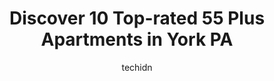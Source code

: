 ---
layout: ampstory
image: https://i0.wp.com/www.depkes.org/wp-content/uploads/2023/06/55-plus-apartments-0-in-york-pa-1685876353.jpeg?resize=640,853
author: techidn
featured: false
description: Discover the impressive array of 55 Plus Apartments options in York PA, where you can find 10 of the largest 55 Plus Apartments establishments in the area. From renowned classics to hidden g
title: Discover 10 Top-rated 55 Plus Apartments in York PA
cover:
   title: Discover 10 Top-rated 55 Plus Apartments in York PA
   subtitle: Rickpate
   background: https://www.depkes.org/wp-content/uploads/2023/06/55-plus-apartments-0-in-york-pa-1685876353.jpeg

pages: 
 - layout: thirds
   top: <h1>#1 Country Meadows Retirement Communities</h1>
   bottom: "<p>My parents moved to two bedroom assisted-living apartment at Country Meadows of Shiloh in mid-April.   Shortly thereafter, my father required hospice services.  The staff</p>"
   background: https://www.depkes.org/wp-content/uploads/2023/06/55-plus-apartments-1-in-york-pa-1685876354.jpeg
   backgroundblur: true
 - layout: thirds
   top: <h1>#2 Autumn House West</h1>
   bottom: "<p>Ive worked at Autumn House for the past two years.  The staff at this facility is devoted to our residents, and we maintain a family-like atmosphere, both among staff me</p>"
   background: https://www.depkes.org/wp-content/uploads/2023/06/55-plus-apartments-2-in-york-pa-1685876355.jpeg
   cta:
      link: https://www.depkes.org/blog/discover-10-top-rated-55-plus-apartments-in-york-pa/
      text: Discover 10 Top-rated 55 Plus Apartments in York PA
 - layout: thirds
   top: <h1>#3 SpiriTrust Lutheran, The Village at Kelly Drive</h1>
   bottom: "<p>750 Kelly Dr, York, PA 17404, United States</p>"
   background: https://www.depkes.org/wp-content/uploads/2023/06/55-plus-apartments-3-in-york-pa-1685876355.jpeg
   cta:
      link: https://www.depkes.org/blog/discover-10-top-rated-55-plus-apartments-in-york-pa/
      text: Discover 10 Top-rated 55 Plus Apartments in York PA
 - layout: thirds
   top: <h1>#4 Country Meadows Retirement Communities</h1>
   bottom: "<p>2760 Pine Grove Rd, York, PA 17403, United States</p>"
   background: https://images.unsplash.com/photo-1489694553447-4c9339da310d?ixlib=rb-4.0.3&ixid=MnwxMjA3fDB8MHxwaG90by1wYWdlfHx8fGVufDB8fHx8&auto=format&fit=crop&w=640&h=853&q=80
   cta:
      link: https://www.depkes.org/blog/discover-10-top-rated-55-plus-apartments-in-york-pa/
      text: Discover 10 Top-rated 55 Plus Apartments in York PA
 - layout: thirds
   top: <h1>#5 Senior Commons at Powder Mill</h1>
   bottom: "<p>1775 Powder Mill Rd, York, PA 17403, United States</p>"
   background: https://images.unsplash.com/photo-1609083590460-7b8cc0ca65f8?ixlib=rb-4.0.3&ixid=MnwxMjA3fDB8MHxwaG90by1wYWdlfHx8fGVufDB8fHx8&auto=format&fit=crop&w=640&h=853&q=80
   cta:
      link: https://www.depkes.org/blog/discover-10-top-rated-55-plus-apartments-in-york-pa/
      text: Discover 10 Top-rated 55 Plus Apartments in York PA
 - layout: thirds
   top: <h1>#6 York Towne House</h1>
   bottom: "<p>200 N Duke St #2406, York, PA 17401, United States</p>"
   background: https://images.unsplash.com/photo-1522441815192-d9f04eb0615c?ixlib=rb-4.0.3&ixid=MnwxMjA3fDB8MHxwaG90by1wYWdlfHx8fGVufDB8fHx8&auto=format&fit=crop&w=640&h=853&q=80
   cta:
      link: https://www.depkes.org/blog/discover-10-top-rated-55-plus-apartments-in-york-pa/
      text: Discover 10 Top-rated 55 Plus Apartments in York PA
 - layout: thirds
   top: <h1>#7 Westminster Place at Queen Street</h1>
   bottom: "<p>150 Pauline Dr, York, PA 17402, United States</p>"
   background: https://images.unsplash.com/photo-1536745287225-21d689278fd1?ixlib=rb-4.0.3&ixid=MnwxMjA3fDB8MHxwaG90by1wYWdlfHx8fGVufDB8fHx8&auto=format&fit=crop&w=640&h=853&q=80
   cta:
      link: https://www.depkes.org/blog/discover-10-top-rated-55-plus-apartments-in-york-pa/
      text: Discover 10 Top-rated 55 Plus Apartments in York PA
 - layout: thirds
   middle: Continue reading...
   background: https://images.unsplash.com/photo-1599422314077-f4dfdaa4cd09?ixlib=rb-4.0.3&ixid=MnwxMjA3fDB8MHxwaG90by1wYWdlfHx8fGVufDB8fHx8&auto=format&fit=crop&w=640&h=853&q=80
   cta:
      link: https://www.depkes.org/blog/discover-10-top-rated-55-plus-apartments-in-york-pa/
      text: Discover 10 Top-rated 55 Plus Apartments in York PA
      
---